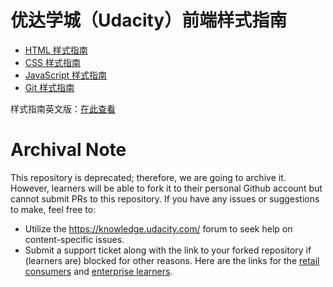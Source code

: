 
# 优达学城（Udacity）前端样式指南


- [HTML 样式指南](https://udacity.github.io/frontend-nanodegree-styleguide-zh/html/前端工程师纳米学位样式指南%20-%20HTML.html)
- [CSS 样式指南](https://udacity.github.io/frontend-nanodegree-styleguide-zh/html/前端工程师纳米学位样式指南%20-%20CSS.html)
- [JavaScript 样式指南](https://udacity.github.io/frontend-nanodegree-styleguide-zh/html/前端工程师纳米学位样式指南%20-%20JavaScript.html)
- [Git 样式指南](https://udacity.github.io/frontend-nanodegree-styleguide-zh/html/前端工程师纳米学位样式指南%20-%20Git.html)

样式指南英文版：[在此查看](https://udacity.github.io/frontend-nanodegree-styleguide/)


 # Archival Note 
 This repository is deprecated; therefore, we are going to archive it. However, learners will be able to fork it to their personal Github account but cannot submit PRs to this repository. If you have any issues or suggestions to make, feel free to: 
- Utilize the https://knowledge.udacity.com/ forum to seek help on content-specific issues. 
- Submit a support ticket along with the link to your forked repository if (learners are) blocked for other reasons. Here are the links for the [retail consumers](https://udacity.zendesk.com/hc/en-us/requests/new) and [enterprise learners](https://udacityenterprise.zendesk.com/hc/en-us/requests/new?ticket_form_id=360000279131).